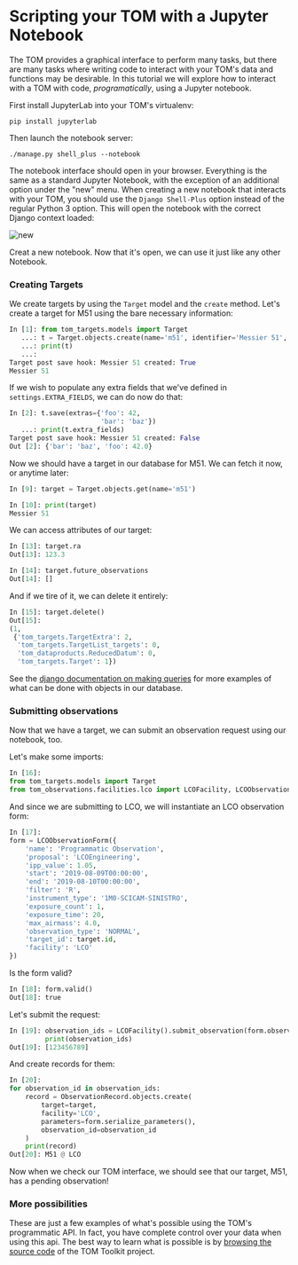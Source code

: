 # Scripting your TOM with a Jupyter Notebook

The TOM provides a graphical interface to perform many tasks, but there are many
tasks where writing code to interact with your TOM's data and functions may be
desirable.  In this tutorial we will explore how to interact with a TOM with code,
_programatically_, using a Jupyter notebook.


First install JupyterLab into your TOM's virtualenv:

    pip install jupyterlab

Then launch the notebook server:

    ./manage.py shell_plus --notebook


The notebook interface should open in your browser. Everything is the same as a
standard Jupyter Notebook, with the exception of an additional option under the
"new" menu. When creating a new notebook that interacts with your TOM, you should
use the `Django Shell-Plus` option instead of the regular Python 3 option. This will
open the notebook with the correct Django context loaded:

![new](/_static/jupyterdoc/newnotebook.png)

Creat a new notebook. Now that it's open, we can use it just like any other
Notebook.


### Creating Targets

We create targets by using the `Target` model and the `create` method. Let's
create a target for M51 using the bare necessary information:

```python
In [1]: from tom_targets.models import Target
   ...: t = Target.objects.create(name='m51', identifier='Messier 51', type='NON_SIDEREAL', ra=123.3, dec=23.3)
   ...: print(t)
   ...:
Target post save hook: Messier 51 created: True
Messier 51
```

If we wish to populate any extra fields that we've defined in `settings.EXTRA_FIELDS`, we can do now do that:

```python
In [2]: t.save(extras={'foo': 42,
                       'bar': 'baz'})
   ...: print(t.extra_fields)
Target post save hook: Messier 51 created: False
Out [2]: {'bar': 'baz', 'foo': 42.0}
```

Now we should have a target in our database for M51. We can fetch it now, or
anytime later:

```python
In [9]: target = Target.objects.get(name='m51')

In [10]: print(target)
Messier 51
```

We can access attributes of our target:

```python
In [13]: target.ra
Out[13]: 123.3

In [14]: target.future_observations
Out[14]: []
```

And if we tire of it, we can delete it entirely:

```python
In [15]: target.delete()
Out[15]:
(1,
 {'tom_targets.TargetExtra': 2,
  'tom_targets.TargetList_targets': 0,
  'tom_dataproducts.ReducedDatum': 0,
  'tom_targets.Target': 1})
```
See the [django documentation on making
queries](https://docs.djangoproject.com/en/2.2/topics/db/queries/)
for more examples of what can be done with objects in our database.


### Submitting observations

Now that we have a target, we can submit an observation request using our
notebook, too.

Let's make some imports:

```python
In [16]:
from tom_targets.models import Target
from tom_observations.facilities.lco import LCOFacility, LCOObservationForm
```

And since we are submitting to LCO, we will instantiate an LCO observation form:

```python
In [17]:
form = LCOObservationForm({
    'name': 'Programmatic Observation',
    'proposal': 'LCOEngineering',
    'ipp_value': 1.05,
    'start': '2019-08-09T00:00:00',
    'end': '2019-08-10T00:00:00',
    'filter': 'R',
    'instrument_type': '1M0-SCICAM-SINISTRO',
    'exposure_count': 1,
    'exposure_time': 20,
    'max_airmass': 4.0,
    'observation_type': 'NORMAL',
    'target_id': target.id,
    'facility': 'LCO'
})
```

Is the form valid?

```python
In [18]: form.valid()
Out[18]: true
```

Let's submit the request:

```python
In [19]: observation_ids = LCOFacility().submit_observation(form.observation_payload())
         print(observation_ids)
Out[19]: [123456789]
```

And create records for them:

```python
In [20]:
for observation_id in observation_ids:
    record = ObservationRecord.objects.create(
        target=target,
        facility='LCO',
        parameters=form.serialize_parameters(),
        observation_id=observation_id
    )
    print(record)
Out[20]: M51 @ LCO
```

Now when we check our TOM interface, we should see that our target, M51, has a
pending observation!

### More possibilities

These are just a few examples of what's possible using the TOM's programmatic API.
In fact, you have complete control over your data when using this api. The best
way to learn what is possible is by [browsing the source
code](https://github.com/tomtoolkit/tom_base)
of the TOM Toolkit project.
